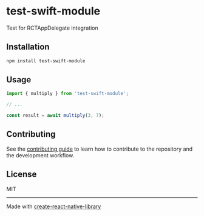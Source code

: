 # test-swift-module

Test for RCTAppDelegate integration

## Installation

```sh
npm install test-swift-module
```

## Usage

```js
import { multiply } from 'test-swift-module';

// ...

const result = await multiply(3, 7);
```

## Contributing

See the [contributing guide](CONTRIBUTING.md) to learn how to contribute to the repository and the development workflow.

## License

MIT

---

Made with [create-react-native-library](https://github.com/callstack/react-native-builder-bob)
